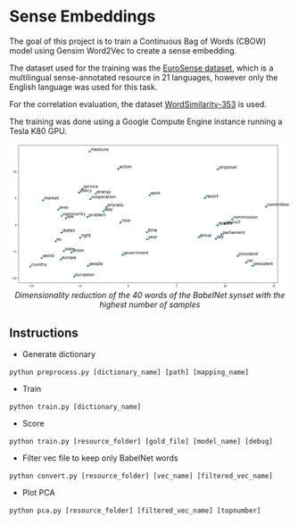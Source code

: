 # Sense Embeddings

The goal of this project is to train a Continuous Bag of Words (CBOW) model using Gensim Word2Vec to create a sense embedding.

The dataset used for the training was the [EuroSense dataset](http://lcl.uniroma1.it/eurosense/), which is a multilingual sense-annotated resource in 21 languages, however only the English language was used for this task.

For the correlation evaluation, the dataset [WordSimilarity-353](http://www.cs.technion.ac.il/~gabr/resources/data/wordsim353/) is used.

The training was done using a Google Compute Engine instance running a Tesla K80 GPU.

<p align="center">
<img src="report/nlp.png" width="800"/></br>
<i>Dimensionality reduction of the 40 words of the BabelNet synset with the highest number of samples</i>
</p>

## Instructions

* Generate dictionary

`python preprocess.py [dictionary_name] [path] [mapping_name]`

* Train

`python train.py [dictionary_name]`

* Score

`python train.py [resource_folder] [gold_file] [model_name] [debug]`

* Filter vec file to keep only BabelNet words

`python convert.py [resource_folder] [vec_name] [filtered_vec_name]`

* Plot PCA

`python pca.py [resource_folder] [filtered_vec_name] [topnumber]`

